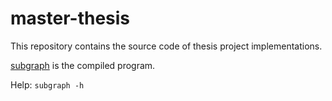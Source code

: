 # master-thesis

This repository contains the source code of thesis project implementations.

[subgraph](https://github.com/liyakun/master-thesis/blob/master/subgraph) is the compiled program.

Help:
`subgraph -h`
